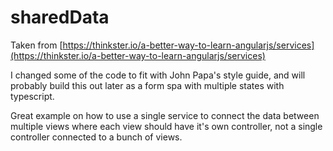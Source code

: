 # sharedData

Taken from [https://thinkster.io/a-better-way-to-learn-angularjs/services](https://thinkster.io/a-better-way-to-learn-angularjs/services)

I changed some of the code to fit with John Papa's style guide, and will probably build this out later as a form spa with multiple states with typescript.

Great example on how to use a single service to connect the data between multiple views where each view should have it's own controller, not a single controller connected to a bunch of views.

